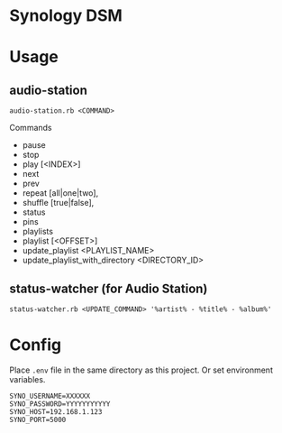 
# Synology DSM

# Usage

## audio-station

```
audio-station.rb <COMMAND>
```

Commands

- pause
- stop
- play [&lt;INDEX&gt;]
- next
- prev
- repeat [all|one|two],
- shuffle [true|false],
- status
- pins
- playlists
- playlist [&lt;OFFSET&gt;]
- update_playlist &lt;PLAYLIST_NAME&gt;
- update_playlist_with_directory &lt;DIRECTORY_ID&gt;


## status-watcher (for Audio Station)

```
status-watcher.rb <UPDATE_COMMAND> '%artist% - %title% - %album%'
```

# Config

Place `.env` file in the same directory as this project.
Or set environment variables.

```
SYNO_USERNAME=XXXXXX
SYNO_PASSWORD=YYYYYYYYYYY
SYNO_HOST=192.168.1.123
SYNO_PORT=5000
```
